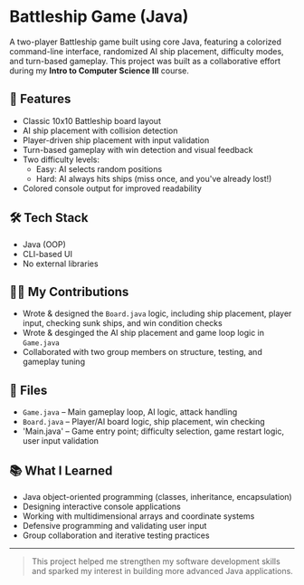 # Battleship Game (Java)

A two-player Battleship game built using core Java, featuring a colorized command-line interface, randomized AI ship placement, difficulty modes, and turn-based gameplay. This project was built as a collaborative effort during my **Intro to Computer Science III** course.

## 🚀 Features

- Classic 10x10 Battleship board layout
- AI ship placement with collision detection
- Player-driven ship placement with input validation
- Turn-based gameplay with win detection and visual feedback
- Two difficulty levels:
  - Easy: AI selects random positions
  - Hard: AI always hits ships (miss once, and you've already lost!)
- Colored console output for improved readability

## 🛠️ Tech Stack

- Java (OOP)
- CLI-based UI
- No external libraries

## 🧑‍💻 My Contributions

- Wrote & designed the `Board.java` logic, including ship placement, player input, checking sunk ships, and win condition checks
- Wrote & desginged the AI ship placement and game loop logic in `Game.java`
- Collaborated with two group members on structure, testing, and gameplay tuning

## 📁 Files

- `Game.java` – Main gameplay loop, AI logic, attack handling
- `Board.java` – Player/AI board logic, ship placement, win checking
- 'Main.java' – Game entry point; difficulty selection, game restart logic, user input validation

## 📚 What I Learned

- Java object-oriented programming (classes, inheritance, encapsulation)
- Designing interactive console applications
- Working with multidimensional arrays and coordinate systems
- Defensive programming and validating user input
- Group collaboration and iterative testing practices

---

> This project helped me strengthen my software development skills and sparked my interest in building more advanced Java applications.
